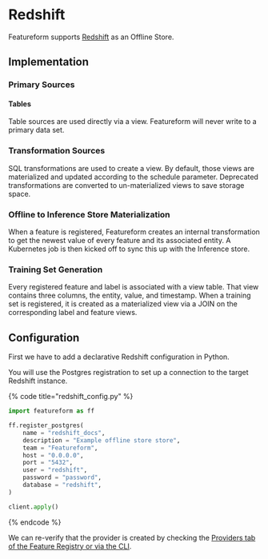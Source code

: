# Redshift

Featureform supports [Redshift](https://aws.amazon.com/redshift/) as an Offline Store.

## Implementation <a href="#implementation" id="implementation"></a>

### Primary Sources

#### Tables

Table sources are used directly via a view. Featureform will never write to a primary data set.

### Transformation Sources

SQL transformations are used to create a view. By default, those views are materialized and updated according to the schedule parameter. Deprecated transformations are converted to un-materialized views to save storage space.

### Offline to Inference Store Materialization

When a feature is registered, Featureform creates an internal transformation to get the newest value of every feature and its associated entity. A Kubernetes job is then kicked off to sync this up with the Inference store.

### Training Set Generation

Every registered feature and label is associated with a view table. That view contains three columns, the entity, value, and timestamp. When a training set is registered, it is created as a materialized view via a JOIN on the corresponding label and feature views.

## Configuration <a href="#configuration" id="configuration"></a>

First we have to add a declarative Redshift configuration in Python.

You will use the Postgres registration to set up a connection to the target Redshift instance.

{% code title="redshift_config.py" %}

```python
import featureform as ff

ff.register_postgres(
    name = "redshift_docs",
    description = "Example offline store store",
    team = "Featureform",
    host = "0.0.0.0",
    port = "5432",
    user = "redshift",
    password = "password",
    database = "redshift",
)

client.apply()
```

{% endcode %}

We can re-verify that the provider is created by checking the [Providers tab of the Feature Registry or via the CLI](../getting-started/search/monitor-discovery-feature-registry-ui-cli).
